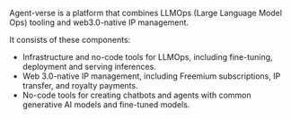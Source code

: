 Agent-verse is a platform that combines LLMOps (Large Language Model Ops) tooling and web3.0-native IP management.

It consists of these components:

* Infrastructure and no-code tools for LLMOps, including fine-tuning, deployment and serving inferences.
* Web 3.0-native IP management, including Freemium subscriptions, IP transfer, and royalty payments.
* No-code tools for creating chatbots and agents with common generative AI models and fine-tuned models.

